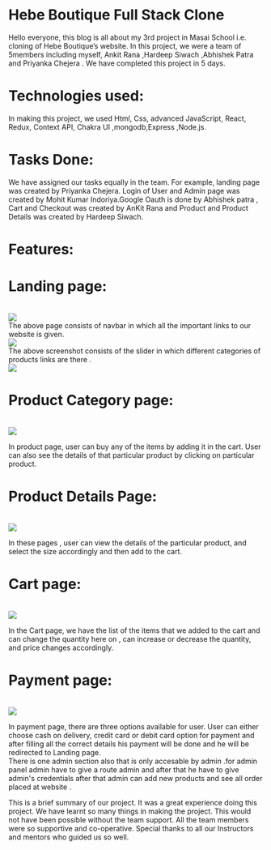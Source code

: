 # Hebe Boutique Full Stack Clone
Hello everyone, this blog is all about my 3rd project in Masai School i.e. cloning of Hebe Boutique’s website. In this project, we were a team of 5members including myself, Ankit Rana ,Hardeep Siwach ,Abhishek Patra and Priyanka Chejera . We have completed this project in 5 days.

# Technologies used:
In making this project, we used Html, Css, advanced JavaScript, React, Redux, Context API, Chakra UI ,mongodb,Express ,Node.js.

# Tasks Done:
We have assigned our tasks equally in the team. For example, landing page was created by Priyanka Chejera. Login of User and Admin page was created by Mohit Kumar Indoriya.Google Oauth is done by Abhishek patra , Cart  and Checkout was created by AnKit Rana  and Product and Product Details  was created by Hardeep Siwach.

# Features:
# Landing page:
<br/>
<img src="https://miro.medium.com/max/720/1*ciC58aTLnN9d8a8q8qL07Q.webp"/>
<br/>
The above page consists of navbar in which all the important links to our website is given.

<br/>
<img src="https://miro.medium.com/max/720/1*QUxrUkc7-G9PFeu1xuPy3A.webp"/>
<br/>
The above screenshot consists of the slider in which different categories of products links are there .

<br/>
<img src="https://miro.medium.com/max/720/1*5gyHlgabTIjbYBkE0p2kMA.webp"/>
<br/>

# Product Category page:


<br/>
<img src="https://miro.medium.com/max/720/1*TwXLZDZvMUFa2LbpoPumAQ.webp"/>
<br/>

In product page, user can buy any of the items by adding it in the cart. User can also see the details of that particular product by clicking on particular product.

# Product Details Page:
<br/>
<img src="https://miro.medium.com/max/720/1*ZG1NKhUeJEUuaWTN5QjZuQ.webp"/>
<br/>


In these pages , user can view the details of the particular product, and select the size accordingly and then add to the cart.

# Cart page:

<br/>
<img src="https://miro.medium.com/max/720/1*CjeCOJ0DCzx-6z-aywgpRw.webp"/>
<br/>

In the Cart page, we have the list of the items that we added to the cart and can change the quantity here on , can increase or decrease the quantity, and price changes accordingly.

# Payment page:
<br/>
<img src="https://miro.medium.com/max/720/1*p7J_2gtUirpu9QvFYR1P2A.webp"/>
<br/>


In payment page, there are three options available for user. User can either choose cash on delivery, credit card or debit card option for payment and after filling all the correct details his payment will be done and he will be redirected to Landing page.
<br/>
There is one admin section also that is only accesable by admin .for admin panel admin have to give a route admin and after that he have to give admin's credentials 
after that admin can  add new products and see all order placed at website .

This is a brief summary of our project. It was a great experience doing this project. We have learnt so many things in making the project. This would not have been possible without the team support. All the team members were so supportive and co-operative. Special thanks to all our Instructors and mentors who guided us so well.
